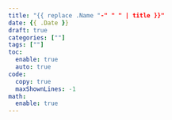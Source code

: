 ```yaml
---
title: "{{ replace .Name "-" " " | title }}"
date: {{ .Date }}
draft: true
categories: [""]
tags: [""]
toc:
  enable: true
  auto: true
code:
  copy: true
  maxShownLines: -1
math:
  enable: true
---
```


